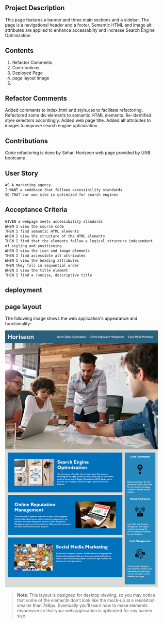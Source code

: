 ## Project Description
This page features a banner and three main sections and a sidebar. The page is a navigational header and a footer. Semantic HTML and image alt attributes are applied to enhance accessabilty and increase Search Engine Optimization.

## Contents
1. Refactor Comments
2. Contributions
3. Deployed Page
4. page layout image
5. 

## Refactor Comments
Added comments to index.html and style.css to facilitate refactoring.
Refactored some div elements to semantic HTML elements.
Re-identified style selectors accordingly.
Added web page title.
Added alt attributes to images to improve search engine optimization.

## Contributions
Code refactoring is done by Sehar.
Horiseon web page provided by UNB bootcamp.

## User Story

```
AS A marketing agency
I WANT a codebase that follows accessibility standards
SO THAT our own site is optimized for search engines
```

## Acceptance Criteria

```
GIVEN a webpage meets accessibility standards
WHEN I view the source code
THEN I find semantic HTML elements
WHEN I view the structure of the HTML elements
THEN I find that the elements follow a logical structure independent of styling and positioning
WHEN I view the icon and image elements
THEN I find accessible alt attributes
WHEN I view the heading attributes
THEN they fall in sequential order
WHEN I view the title element
THEN I find a concise, descriptive title
```
## deployment



## page layout

The following image shows the web application's appearance and functionality:

![The Horiseon webpage includes a navigation bar, a header image, and cards with text and images at the bottom of the page.](./Assets/01-html-css-git-homework-demo.png)

> **Note**: This layout is designed for desktop viewing, so you may notice that some of the elements don't look like the mock-up at a resolution smaller than 768px. Eventually you'll learn how to make elements responsive so that your web application is optimized for any screen size.

